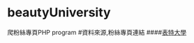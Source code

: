 # beautyUniversity
爬粉絲專頁PHP program
#資料來源,粉絲專頁連結
####[表特大學](https://www.facebook.com/%E8%A1%A8%E7%89%B9%E5%A4%A7%E5%AD%B8-477809915685496/?fref=ts)
